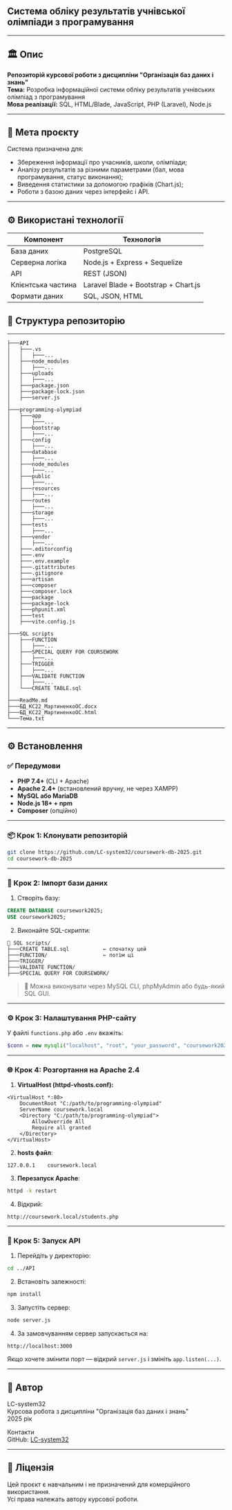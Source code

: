 <link rel="icon" href="'programming-olympiad/public/favicon.ico" type="image/x-icon">

## Система обліку результатів учнівської олімпіади з програмування
---

## 🏛️ Опис

**Репозиторій курсової роботи з дисципліни "Організація баз даних і знань"**  
**Тема:** Розробка інформаційної системи обліку результатів учнівських олімпіад з програмування  
**Мова реалізації:** SQL, HTML/Blade, JavaScript, PHP (Laravel), Node.js

---

## 🎯 Мета проєкту

Система призначена для:

- Збереження інформації про учасників, школи, олімпіади;
- Аналізу результатів за різними параметрами (бал, мова програмування, статус виконання);
- Виведення статистики за допомогою графіків (Chart.js);
- Роботи з базою даних через інтерфейс і API.

---

## ⚙️ Використані технології

| Компонент          | Технологія                           |
| ------------------ | ------------------------------------ |
| База даних         | PostgreSQL                           |
| Серверна логіка    | Node.js + Express + Sequelize        |
| API                | REST (JSON)                          |
| Клієнтська частина | Laravel Blade + Bootstrap + Chart.js |
| Формати даних      | SQL, JSON, HTML                      |

## 📁 Структура репозиторію

---

```
├───API
│   ├───.vs
│   │   ├───...
│   ├───node_modules
│   │   ├───...
│   ├───uploads
│   │   ├───...
│   ├───package.json
│   ├───package-lock.json
│   ├───server.js
│
├───programming-olympiad
│   ├───app
│   │   ├───...
│   ├───bootstrap
│   │   ├───...
│   ├───config
│   │   ├───...
│   ├───database
│   │   ├───...
│   ├───node_modules
│   │   ├───...
│   ├───public
│   │   ├───...
│   ├───resources
│   │   ├───...
│   ├───routes
│   │   ├───...
│   ├───storage
│   │   ├───...
│   ├───tests
│   │   ├───...
│   ├───vendor
│   │   ├───...
│   ├───.editorconfig
│   ├───.env
│   ├───.env.example
│   ├───.gitattributes
│   ├───.gitignore
│   ├───artisan
│   ├───composer
│   ├───composer.lock
│   ├───package
│   ├───package-lock
│   ├───phpunit.xml
│   ├───test
│   ├───vite.config.js
│
├───SQL scripts
│   ├───FUNCTION
│   │   ├───...
│   ├───SPECIAL QUERY FOR COURSEWORK
│   │   ├───...
│   ├───TRIGGER
│   │   ├───...
│   ├───VALIDATE FUNCTION
│   │   ├───...
│   └───CREATE TABLE.sql
│
├───ReadMe.md
├───БД_КС22_МартиненкоОС.docx
├───БД_КС22_МартиненкоОС.html
└───Тема.txt
```

---

## ⚙️ Встановлення

### ✅ Передумови

- **PHP 7.4+** (CLI + Apache)
- **Apache 2.4+** (встановлений вручну, не через XAMPP)
- **MySQL або MariaDB**
- **Node.js 18+ + npm**
- **Composer** (опційно)

---

### 📦 Крок 1: Клонувати репозиторій

```bash
git clone https://github.com/LC-system32/coursework-db-2025.git
cd coursework-db-2025
```

---

### 🧪 Крок 2: Імпорт бази даних

1. Створіть базу:

```sql
CREATE DATABASE coursework2025;
USE coursework2025;
```

2. Виконайте SQL-скрипти:

```
📁 SQL scripts/
├───CREATE TABLE.sql           ← спочатку цей
├───FUNCTION/                  ← потім ці
├───TRIGGER/
├───VALIDATE FUNCTION/
├───SPECIAL QUERY FOR COURSEWORK/
```

> 📌 Можна виконувати через MySQL CLI, phpMyAdmin або будь-який SQL GUI.

---

### ⚙️ Крок 3: Налаштування PHP-сайту

У файлі `functions.php` або `.env` вкажіть:

```php
$conn = new mysqli("localhost", "root", "your_password", "coursework2025");
```

---

### 🌐 Крок 4: Розгортання на Apache 2.4

1. **VirtualHost (httpd-vhosts.conf):**

```
<VirtualHost *:80>
    DocumentRoot "C:/path/to/programming-olympiad"
    ServerName coursework.local
    <Directory "C:/path/to/programming-olympiad">
        AllowOverride All
        Require all granted
    </Directory>
</VirtualHost>
```

2. **hosts файл**:

```
127.0.0.1    coursework.local
```

3. **Перезапуск Apache**:

```bash
httpd -k restart
```

4. Відкрий:

```
http://coursework.local/students.php
```

---

### 🔌 Крок 5: Запуск API

1. Перейдіть у директорію:

```bash
cd ../API
```

2. Встановіть залежності:

```bash
npm install
```

3. Запустіть сервер:

```bash
node server.js
```

4. За замовчуванням сервер запускається на:

```
http://localhost:3000
```

Якщо хочете змінити порт — відкрий `server.js` і змініть `app.listen(...)`.

---

## 📌 Автор

LC-system32  
Курсова робота з дисципліни "Організація баз даних і знань"  
2025 рік

Контакти  
GitHub: [LC-system32](https://github.com/LC-system32)

---

## 📄 Ліцензія

Цей проєкт є навчальним і не призначений для комерційного використання.  
Усі права належать автору курсової роботи.